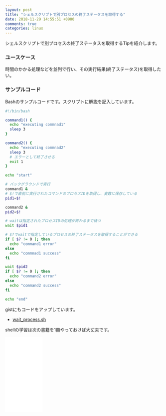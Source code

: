 ```yaml
---
layout: post
title: "シェルスクリプトで別プロセスの終了ステータスを取得する"
date: 2018-11-29 14:55:51 +0900
comments: true
categories: linux
---
```


シェルスクリプトで別プロセスの終了ステータスを取得するTipを紹介します。

### ユースケース

時間のかかる処理などを並列で行い、その実行結果(終了ステータス)を取得したい。

### サンプルコード

Bashのサンプルコードです。スクリプトに解説を記入しています。

```bash
#!/bin/bash

command1() {
  echo "executing commnad1"
  sleep 3
}

command2() {
  echo "executing commnad2"
  sleep 3
  # エラーとして終了させる
  exit 1
}

echo "start"

# バックグラウンドで実行
command1 &
# $!で直前に実行されたコマンドのプロセスIDを取得し、変数に保存している
pid1=$!

command2 &
pid2=$!

# waitは指定されたプロセスIDの処理が終わるまで待つ
wait $pid1

# $?でwaitで指定しているプロセスの終了ステータスを取得することができる
if [ $? != 0 ]; then
  echo "command1 error"
else
  echo "commnad1 success"
fi

wait $pid2
if [ $? != 0 ]; then
  echo "command2 error"
else
  echo "command2 success"
fi

echo "end"
```

gistにもコードをアップしています。

* <a href="https://gist.github.com/shoyan/6f45b6a005fd34a44264fa1dcb4d56e6" target="_blank">wait_process.sh</a>

shellの学習は次の書籍を1冊やっておけば大丈夫です。

<iframe style="width:120px;height:240px;" marginwidth="0" marginheight="0" scrolling="no" frameborder="0" src="//rcm-fe.amazon-adsystem.com/e/cm?lt1=_blank&bc1=000000&IS2=1&bg1=FFFFFF&fc1=000000&lc1=0000FF&t=syoyama-22&language=ja_JP&o=9&p=8&l=as4&m=amazon&f=ifr&ref=as_ss_li_til&asins=4797321946&linkId=98e93361f2c0071d8749d5526b9a8b64"></iframe>
